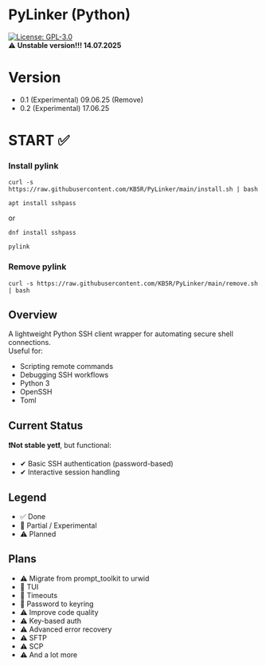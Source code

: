 # PyLinker (Python)  
[![License: GPL-3.0](https://img.shields.io/badge/license-GPL--3.0-red.svg)](LICENSE)  
⚠ **Unstable version!!! 14.07.2025**

# Version
- 0.1 (Experimental) 09.06.25 (Remove)
- 0.2 (Experimental) 17.06.25

# START ✅ 
### Install pylink
```
curl -s https://raw.githubusercontent.com/KB5R/PyLinker/main/install.sh | bash
```
```
apt install sshpass
```
or
```
dnf install sshpass
```
```
pylink
```
### Remove pylink
```
curl -s https://raw.githubusercontent.com/KB5R/PyLinker/main/remove.sh | bash
```


## Overview  
A lightweight Python SSH client wrapper for automating secure shell connections.  
Useful for:  
- Scripting remote commands  
- Debugging SSH workflows  
- Python 3
- OpenSSH
- Toml

## Current Status  
**❗Not stable yet❗**, but functional: 
- ✔ Basic SSH authentication (password-based)  
- ✔ Interactive session handling  

## Legend
- ✅ Done
- 🔶 Partial / Experimental
- ⚠️ Planned
## Plans
- ⚠️ Migrate from prompt_toolkit to urwid
- 🔶 TUI
- 🔶 Timeouts
- 🔶 Password to keyring
- ⚠️ Improve code quality
- ⚠️ Key-based auth
- ⚠️ Advanced error recovery  
- ⚠️ SFTP
- ⚠️ SCP
- ⚠️ And a lot more

